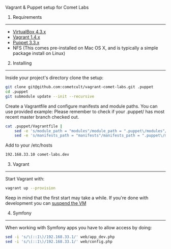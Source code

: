 Vagrant & Puppet setup for Comet Labs

1) Requirements
---------------
* [VirtualBox 4.3.x](https://www.virtualbox.org/wiki/Downloads)
* [Vagrant 1.4.x](http://vagrantup.com/)
* [Puppet 3.3.x](http://docs.puppetlabs.com/guides/installation.html)
* NFS (This comes pre-installed on Mac OS X, and is typically a simple package install on Linux)


2) Installing
-------------

Inside your project's directory clone the setup:

```bash
git clone git@github.com:cometcult/vagrant-comet-labs.git .puppet
cd .puppet
git submodule update --init --recursive
```

Create a Vagrantfile and configure manifests and module paths. You can use provided example:
Please remember to check if your .puppet/ has most recent master branch checked out.

```bash
cat .puppet/Vagrantfile |
    sed -e 's/module_path = "modules"/module_path = ".puppet\/modules"/g' |
    sed -e 's/manifests_path = "manifests"/manifests_path = ".puppet\/manifests"/g' > Vagrantfile
```

Add to your /etc/hosts

```bash
192.168.33.10 comet-labs.dev
```

3) Vagrant
----------

Start Vagrant with:
```bash
vagrant up --provision
```
Keep in mind that the first start may take a while. If you're done with development you can [suspend the VM](http://docs.vagrantup.com/v2/getting-started/teardown.html)

4) Symfony
----------

When working with Symfony apps you have to allow access by doing:

```bash
sed -i 's/\(::1\)/192.168.33.1/' web/app_dev.php
sed -i 's/\(::1\)/192.168.33.1/' web/config.php
```